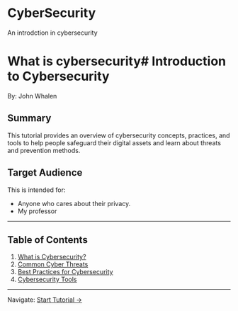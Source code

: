# CyberSecurity
An introdction in cybersecurity
# What is cybersecurity# Introduction to Cybersecurity

By: John Whalen

## Summary
This tutorial provides an overview of cybersecurity concepts, practices, and tools to help people safeguard their digital assets and learn about threats and prevention methods.

## Target Audience
This is intended for:
- Anyone who cares about their privacy.
- My professor 

---

## Table of Contents
1. [What is Cybersecurity?](what-is-cybersecurity.md)
2. [Common Cyber Threats](common-threats.md)
3. [Best Practices for Cybersecurity](best-practices.md)
4. [Cybersecurity Tools](tools.md)

---

Navigate:
[Start Tutorial →](what-is-cybersecurity.md)

